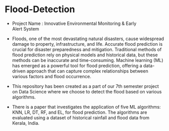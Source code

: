 # Flood-Detection

- Project Name : Innovative Environmental Monitoring & Early Alert System

- Floods, one of the most devastating natural disasters, cause widespread damage to property, infrastructure, and life. Accurate flood prediction is crucial for disaster preparedness and mitigation. Traditional methods of flood prediction rely on physical models and historical data, but these methods can be inaccurate and time-consuming. Machine learning (ML) has emerged as a powerful tool for flood prediction, offering a data-driven approach that can capture complex relationships between various factors and flood occurrence.

- This repository has been created as a part of our 7th semester project on Data Science where we choose to detect the flood based on various algorithms.

- There is a paper that investigates the application of five ML algorithms: KNN, LR, DT, RF, and EL, for flood prediction. The algorithms are evaluated using a dataset of historical rainfall and flood data from Kerala, India.
